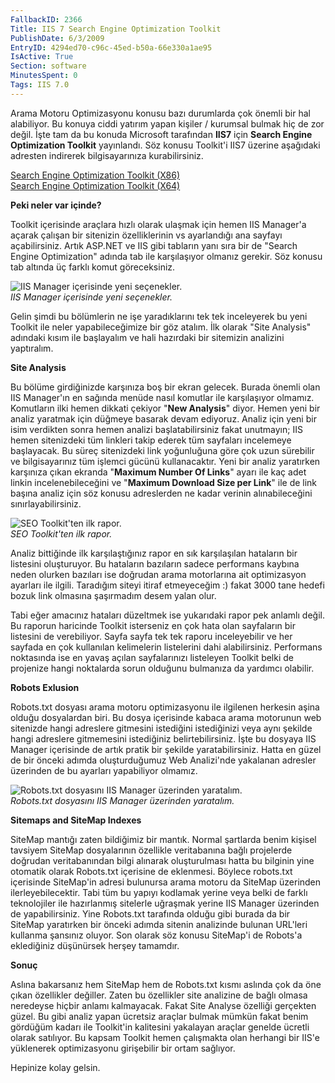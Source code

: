 ```yaml
---
FallbackID: 2366
Title: IIS 7 Search Engine Optimization Toolkit
PublishDate: 6/3/2009
EntryID: 4294ed70-c96c-45ed-b50a-66e330a1ae95
IsActive: True
Section: software
MinutesSpent: 0
Tags: IIS 7.0
---
```

Arama Motoru Optimizasyonu konusu bazı durumlarda çok önemli bir hal
alabiliyor. Bu konuya ciddi yatırım yapan kişiler / kurumsal bulmak hiç
de zor değil. İşte tam da bu konuda Microsoft tarafından **IIS7** için
**Search Engine Optimization Toolkit** yayınlandı. Söz konusu Toolkit'i
IIS7 üzerine aşağıdaki adresten indirerek bilgisayarınıza
kurabilirsiniz.

[Search Engine Optimization Toolkit
(X86)](http://go.microsoft.com/?linkid=9668966)\
 [Search Engine Optimization Toolkit
(X64)](http://go.microsoft.com/?linkid=9668967)

**Peki neler var içinde?**

Toolkit içerisinde araçlara hızlı olarak ulaşmak için hemen IIS
Manager'a açarak çalışan bir sitenizin özelliklerinin vs ayarlandığı ana
sayfayı açabilirsiniz. Artık ASP.NET ve IIS gibi tabların yanı sıra bir
de "Search Engine Optimization" adında tab ile karşılaşıyor olmanız
gerekir. Söz konusu tab altında üç farklı komut göreceksiniz.

![IIS Manager içerisinde yeni
seçenekler.](http://cdn.daron.yondem.com/assets/2366/03062009_1.jpg)\
*IIS Manager içerisinde yeni seçenekler.*

Gelin şimdi bu bölümlerin ne işe yaradıklarını tek tek inceleyerek bu
yeni Toolkit ile neler yapabileceğimize bir göz atalım. İlk olarak "Site
Analysis" adındaki kısım ile başlayalım ve hali hazırdaki bir sitemizin
analizini yaptıralım.

**Site Analysis**

Bu bölüme girdiğinizde karşınıza boş bir ekran gelecek. Burada önemli
olan IIS Manager'ın en sağında menüde nasıl komutlar ile karşılaşıyor
olmamız. Komutların ilki hemen dikkati çekiyor "**New Analysis**" diyor.
Hemen yeni bir analiz yaratmak için düğmeye basarak devam ediyoruz.
Analiz için yeni bir isim verdikten sonra hemen analizi
başlatabilirsiniz fakat unutmayın; IIS hemen sitenizdeki tüm linkleri
takip ederek tüm sayfaları incelemeye başlayacak. Bu süreç sitenizdeki
link yoğunluğuna göre çok uzun sürebilir ve bilgisayarınız tüm işlemci
gücünü kullanacaktır. Yeni bir analiz yaratırken karşınıza çıkan ekranda
"**Maximum Number Of Links**" ayarı ile kaç adet linkin
incelenebileceğini ve "**Maximum Download Size per Link**" ile de link
başına analiz için söz konusu adreslerden ne kadar verinin
alınabileceğini sınırlayabilirsiniz.

![SEO Toolkit'ten ilk
rapor.](http://cdn.daron.yondem.com/assets/2366/03062009_2.gif)\
*SEO Toolkit'ten ilk rapor.*

Analiz bittiğinde ilk karşılaştığınız rapor en sık karşılaşılan
hataların bir listesini oluşturuyor. Bu hataların bazıların sadece
performans kaybına neden olurken bazıları ise doğrudan arama motorlarına
ait optimizasyon ayarları ile ilgili. Taradığım siteyi itiraf
etmeyeceğim :) fakat 3000 tane hedefi bozuk link olmasına şaşırmadım
desem yalan olur.

Tabi eğer amacınız hataları düzeltmek ise yukarıdaki rapor pek anlamlı
değil. Bu raporun haricinde Toolkit isterseniz en çok hata olan
sayfaların bir listesini de verebiliyor. Sayfa sayfa tek tek raporu
inceleyebilir ve her sayfada en çok kullanılan kelimelerin listelerini
dahi alabilirsiniz. Performans noktasında ise en yavaş açılan
sayfalarınızı listeleyen Toolkit belki de projenize hangi noktalarda
sorun olduğunu bulmanıza da yardımcı olabilir.

**Robots Exlusion**

Robots.txt dosyası arama motoru optimizasyonu ile ilgilenen herkesin
aşina olduğu dosyalardan biri. Bu dosya içerisinde kabaca arama
motorunun web sitenizde hangi adreslere gitmesini istediğini
istediğinizi veya aynı şekilde hangi adreslere gitmemesini istediğiniz
belirtebilirsiniz. İşte bu dosyaya IIS Manager içerisinde de artık
pratik bir şekilde yaratabilirsiniz. Hatta en güzel de bir önceki adımda
oluşturduğumuz Web Analizi'nde yakalanan adresler üzerinden de bu
ayarları yapabiliyor olmamız.

![Robots.txt dosyasını IIS Manager üzerinden
yaratalım.](http://cdn.daron.yondem.com/assets/2366/03062009_3.gif)\
*Robots.txt dosyasını IIS Manager üzerinden yaratalım.*

**Sitemaps and SiteMap Indexes**

SiteMap mantığı zaten bildiğimiz bir mantık. Normal şartlarda benim
kişisel tavsiyem SiteMap dosyalarının özellikle veritabanına bağlı
projelerde doğrudan veritabanından bilgi alınarak oluşturulması hatta bu
bilginin yine otomatik olarak Robots.txt içerisine de eklenmesi. Böylece
robots.txt içerisinde SiteMap'in adresi bulunursa arama motoru da
SiteMap üzerinden ilerleyebilecektir. Tabi tüm bu yapıyı kodlamak yerine
veya belki de farklı teknolojiler ile hazırlanmış sitelerle uğraşmak
yerine IIS Manager üzerinden de yapabilirsiniz. Yine Robots.txt
tarafında olduğu gibi burada da bir SiteMap yaratırken bir önceki adımda
sitenin analizinde bulunan URL'leri kullanma şansınız oluyor. Son olarak
söz konusu SiteMap'i de Robots'a eklediğiniz düşünürsek herşey tamamdır.

**Sonuç**

Aslına bakarsanız hem SiteMap hem de Robots.txt kısmı aslında çok da öne
çıkan özellikler değiller. Zaten bu özellikler site analizine de bağlı
olmasa neredeyse hiçbir anlamı kalmayacak. Fakat Site Analyse özelliği
gerçekten güzel. Bu gibi analiz yapan ücretsiz araçlar bulmak mümkün
fakat benim gördüğüm kadarı ile Toolkit'in kalitesini yakalayan araçlar
genelde ücretli olarak satılıyor. Bu kapsam Toolkit hemen çalışmakta
olan herhangi bir IIS'e yüklenerek optimizasyonu girişebilir bir ortam
sağlıyor.

Hepinize kolay gelsin.


